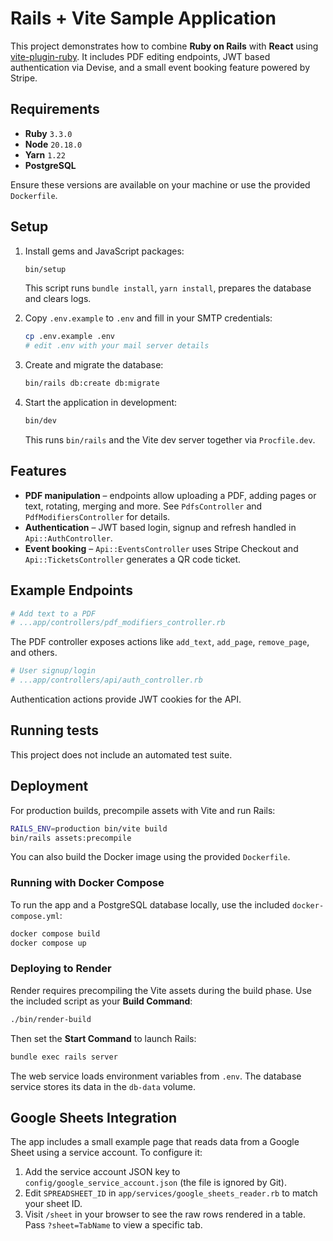 # Rails + Vite Sample Application

This project demonstrates how to combine **Ruby on Rails** with **React** using [vite-plugin-ruby](https://github.com/vite-ruby/vite_ruby). It includes PDF editing endpoints, JWT based authentication via Devise, and a small event booking feature powered by Stripe.

## Requirements

- **Ruby** `3.3.0`
- **Node** `20.18.0`
- **Yarn** `1.22`
- **PostgreSQL**

Ensure these versions are available on your machine or use the provided `Dockerfile`.

## Setup

1. Install gems and JavaScript packages:

   ```bash
   bin/setup
   ```

   This script runs `bundle install`, `yarn install`, prepares the database and clears logs.

2. Copy `.env.example` to `.env` and fill in your SMTP credentials:

   ```bash
   cp .env.example .env
   # edit .env with your mail server details
   ```

3. Create and migrate the database:

   ```bash
   bin/rails db:create db:migrate
   ```

4. Start the application in development:

   ```bash
   bin/dev
   ```

   This runs `bin/rails` and the Vite dev server together via `Procfile.dev`.

## Features

- **PDF manipulation** – endpoints allow uploading a PDF, adding pages or text, rotating, merging and more. See `PdfsController` and `PdfModifiersController` for details.
- **Authentication** – JWT based login, signup and refresh handled in `Api::AuthController`.
- **Event booking** – `Api::EventsController` uses Stripe Checkout and `Api::TicketsController` generates a QR code ticket.

## Example Endpoints

```ruby
# Add text to a PDF
# ...app/controllers/pdf_modifiers_controller.rb
```

The PDF controller exposes actions like `add_text`, `add_page`, `remove_page`, and others.

```ruby
# User signup/login
# ...app/controllers/api/auth_controller.rb
```

Authentication actions provide JWT cookies for the API.

## Running tests

This project does not include an automated test suite.

## Deployment

For production builds, precompile assets with Vite and run Rails:

```bash
RAILS_ENV=production bin/vite build
bin/rails assets:precompile
```

You can also build the Docker image using the provided `Dockerfile`.

### Running with Docker Compose

To run the app and a PostgreSQL database locally, use the included
`docker-compose.yml`:

```bash
docker compose build
docker compose up
```

### Deploying to Render

Render requires precompiling the Vite assets during the build phase. Use the
included script as your **Build Command**:

```bash
./bin/render-build
```

Then set the **Start Command** to launch Rails:

```bash
bundle exec rails server
```

The web service loads environment variables from `.env`. The database service
stores its data in the `db-data` volume.

## Google Sheets Integration

The app includes a small example page that reads data from a Google Sheet using
a service account. To configure it:

1. Add the service account JSON key to `config/google_service_account.json` (the
   file is ignored by Git).
2. Edit `SPREADSHEET_ID` in `app/services/google_sheets_reader.rb` to match your
   sheet ID.
3. Visit `/sheet` in your browser to see the raw rows rendered in a table. Pass
   `?sheet=TabName` to view a specific tab.

